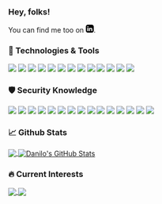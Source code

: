 ### Hey, folks!

<!-- Actual text -->

You can find me too on [![LinkedIn][1.0]][1].

<!-- Icons -->

[1.0]: https://github.com/ndanilo/ndanilo/raw/master/linkedin16-black.png (linkedin icon without padding)

[1]: https://www.linkedin.com/in/danilo-novais-02b959125


### 🔧 Technologies & Tools
![](https://img.shields.io/badge/OS-Linux-informationalx?style=flat&logo=appveyor)
![](https://img.shields.io/badge/OS-Windows-informationalx?style=flat&logo=appveyor)
![](https://img.shields.io/badge/Code-CSharp-informationalx?style=flat&logo=appveyor)
![](https://img.shields.io/badge/Code-Python-informationalx?style=flat&logo=appveyor)
![](https://img.shields.io/badge/Code-NodeJs-informationalx?style=flat&logo=appveyor)
![](https://img.shields.io/badge/Code-Assembly-informationalx?style=flat&logo=appveyor)
![](https://img.shields.io/badge/Code-Bash-informationalx?style=flat&logo=appveyor)
![](https://img.shields.io/badge/Code-C-informationalx?style=flat&logo=appveyor)
![](https://img.shields.io/badge/Code-C%2b%2b-informationalx?style=flat&logo=appveyor)
![](https://img.shields.io/badge/Code-Angular-informationalx?style=flat&logo=appveyor)
![](https://img.shields.io/badge/Code-Javascript-informationalx?style=flat&logo=appveyor)
![](https://img.shields.io/badge/CI-Docker-informationalx?style=flat&logo=appveyor)
![](https://img.shields.io/badge/CI-Kubernetes-informationalx?style=flat&logo=appveyor)

### 🛡️ Security Knowledge

![](https://img.shields.io/badge/Offensive-OWASP-informationalx?style=flat&logo=appveyor&color=bd3939)
![](https://img.shields.io/badge/Offensive-CVE-informationalx?style=flat&logo=appveyor&color=bd3939)
![](https://img.shields.io/badge/Offensive-Network-informationalx?style=flat&logo=appveyor&color=bd3939)
![](https://img.shields.io/badge/Offensive-Password_Cracking-informationalx?style=flat&logo=appveyor&color=bd3939)
![](https://img.shields.io/badge/Offensive-Broken_Authentication-informationalx?style=flat&logo=appveyor&color=bd3939)
![](https://img.shields.io/badge/Offensive-OSInt-informationalx?style=flat&logo=appveyor&color=bd3939)
![](https://img.shields.io/badge/Offensive-Command_Injection-informationalx?style=flat&logo=appveyor&color=bd3939)
![](https://img.shields.io/badge/Offensive-Linux_Buffer_Overflows-informationalx?style=flat&logo=appveyor&color=bd3939)
![](https://img.shields.io/badge/Offensive-Windows_Buffer_Overflows-informationalx?style=flat&logo=appveyor&color=bd3939)
![](https://img.shields.io/badge/Offensive-Active_Directory_LDAP-informationalx?style=flat&logo=appveyor&color=bd3939)
![](https://img.shields.io/badge/Offensive-Linux_Privilege_Escalation-informationalx?style=flat&logo=appveyor&color=bd3939)
![](https://img.shields.io/badge/Offensive-Windows_Privilege_Escalation-informationalx?style=flat&logo=appveyor&color=bd3939)
![](https://img.shields.io/badge/Offensive-Traffic_Analysis-informationalx?style=flat&logo=appveyor&color=bd3939)
![](https://img.shields.io/badge/Offensive-Exploit_Development-informationalx?style=flat&logo=appveyor&color=bd3939)
![](https://img.shields.io/badge/Offensive-Reverse_Engineering-informationalx?style=flat&logo=appveyor&color=bd3939)

### 📈 Github Stats

<a href="">
  <img align="center" src="https://github-readme-stats.vercel.app/api/top-langs/?username=ndanilo&hide=typscript,html,tex&title_color=ffffff&text_color=c9cacc&icon_color=2bbc8a&bg_color=1d1f21&langs_count=3" />
</a>
<a href="">
  <img align="center" src="https://github-readme-stats.vercel.app/api?username=ndanilo&show_icons=true&line_height=53&count_private=true&title_color=ffffff&text_color=c9cacc&icon_color=2bbc8a&bg_color=1d1f21&hide=prs,issues,contribs" alt="Danilo's GitHub Stats" />
</a>

### 🔥 Current Interests

<a href="https://github.com/ndanilo/ndanilo">
  <img align="center" src="https://github-readme-stats.vercel.app/api/pin/?username=ndanilo&repo=python-code-samples&title_color=ffffff&text_color=c9cacc&icon_color=2bbc8a&bg_color=1d1f21" />
</a>
<a href="https://github.com/ndanilo/ndanilo">
  <img align="center" src="https://github-readme-stats.vercel.app/api/pin/?username=ndanilo&repo=assembly-codes&title_color=ffffff&text_color=c9cacc&icon_color=2bbc8a&bg_color=1d1f21" />
</a>

<!-- 
### HTB Badge

![HTB Badge](http://www.hackthebox.eu/badge/image/176949) -->

<!--
**ndanilo/ndanilo** is a ✨ _special_ ✨ repository because its `README.md` (this file) appears on your GitHub profile.

Here are some ideas to get you started:

- 🔭 I’m currently working on ...
- 🌱 I’m currently learning ...
- 👯 I’m looking to collaborate on ...
- 🤔 I’m looking for help with ...
- 💬 Ask me about ...
- 📫 How to reach me: ...
- 😄 Pronouns: ...
- ⚡ Fun fact: ...
-->
